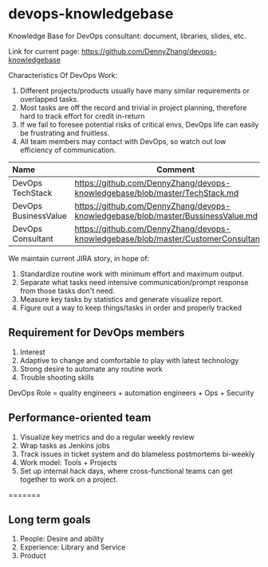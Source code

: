 # devops-knowledgebase
Knowledge Base for DevOps consultant: document, libraries, slides, etc.

Link for current page: https://github.com/DennyZhang/devops-knowledgebase

Characteristics Of DevOps Work:
1. Different projects/products usually have many similar requirements or overlapped tasks.
2. Most tasks are off the record and trivial in project planning, therefore hard to track effort for credit in-return
3. If we fail to foresee potential risks of critical envs, DevOps life can easily be frustrating and fruitless.
4. All team members may contact with DevOps, so watch out low efficiency of communication.

| Name                                   | Comment                                                    |
|:----------------------------------------|------------------------------------------------------------|
| DevOps TechStack | https://github.com/DennyZhang/devops-knowledgebase/blob/master/TechStack.md |
| DevOps BusinessValue | https://github.com/DennyZhang/devops-knowledgebase/blob/master/BussinessValue.md |
| DevOps Consultant | https://github.com/DennyZhang/devops-knowledgebase/blob/master/CustomerConsultant.md |

We maintain current JIRA story, in hope of:
1. Standardize routine work with minimum effort and maximum output.
2. Separate what tasks need intensive communication/prompt response from those tasks don't need.
3. Measure key tasks by statistics and generate visualize  report.
4. Figure out a way to keep things/tasks in order and properly tracked

## Requirement for DevOps members
1. Interest
2. Adaptive to change and comfortable to play with latest technology
3. Strong desire to automate any routine work
4. Trouble shooting skills

DevOps Role = quality engineers + automation engineers + Ops + Security

## Performance-oriented team
1. Visualize key metrics and do a regular weekly review
2. Wrap tasks as Jenkins jobs
3. Track issues in ticket system and do blameless postmortems bi-weekly
4. Work model: Tools + Projects
5. Set up internal hack days, where cross-functional teams can get together to work on a project.

=======
## Long term goals
1. People: Desire and ability
2. Experience: Library and Service
3. Product
